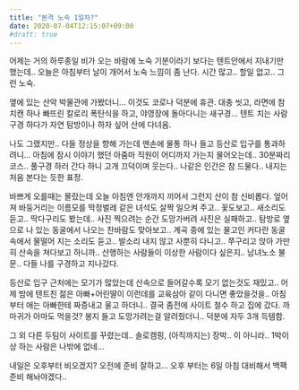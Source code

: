 ```yaml
---
title: "본격 노숙 1일차?"
date: 2020-07-04T12:15:07+09:00
#draft: true
---
```

어제는 거의 하루종일 비가 오는 바람에 노숙 기분이라기 보다는
텐트안에서 지내기만 했는데.. 오늘은 아침부터 날이 개어서
노숙 느낌이 좀 난다. 시간 많고.. 할일 없고.. 그런 노숙.

옆에 있는 산악 박물관에 가봤더니... 이것도 코로나 덕분에
휴관. 대충 씻고, 라면에 참치캔 하나 빠뜨린 칼로리 폭탄식을
하고, 야영장에 돌아다니는 새구경... 텐트 치는 사람 구경 하다가
자연 탐방이나 하자 싶어 산에 다녀옴.

나도 그랬지만.. 다들 정상을 향해 가는데 맨손에 물통 하나 들고
등산로 입구를 통과하려니... 아침에 잠시 이야기 했던 아줌마 직원이 
어디까지 가는지 물어오는데.. 30분짜리 코스.. 풀구경 하러 간다
하니 고개 끄덕이며 웃는다.. 나같은 인간은 참 드물다.. 내지는
처음 본다는 듯한 표정.

바쁘게 오를때는 몰랐는데 오늘 아침엔 안개까지 끼어서 그런지
산이 참 신비롭다. 엎어져 바둥거리는 이름모를 딱정벌레 같은
녀석도 살짝 일으켜 주고.. 꽃도보고.. 새소리도 듣고.. 딱다구리도
봤는데.. 사진 찍으려는 순간 도망가버려 사진은 실패하고..
탐방로 옆으로 나 있는 동굴에서 나오는 찬바람도 맞아보고..
계곡 중에 있는 물고인 커다란 동굴 속에서 물떨어 지는 소리도 듣고..
발소리 내지 않고 사뿐히 다니고.. 쭈구리고 앉아 가만히 산속을 쳐다보고 하니까..
산행하는 사람들이 이상한 사람이다
싶은지.. 남녀노소 불문.. 다들 나를 구경하고 지나갔다.

등산로 입구 근처에는 모기가 많았는데 산속으로 들어갈수록
모기 없는것도 재밌고.. 어제 밤에 텐트친 젊은 아빠+어린딸이
이런데를 교육삼아 같이 다니면 좋았을것을..
아침부터 애는 아빠한테 짜증내고 울고 하더니..
결국 좀전에 사이트 철수 하고 집에 갔다. 
까마귀가 아마도 먹을것? 봉지 들고 도망가려는걸 알려줬더니..
덕분에 자두 3개 득템함.

그 외 다른 두팀이 사이트를 꾸렸는데.. 솔로캠핑, (아직까지는) 
장박.. 이 아니라.. 1박이상 하는 사람은 나밖에 없네...

내일은 오후부터 비오겠지? 오전에 준비 잘하고... 오후 부터는
6일 아침 대비해서 백팩준비 해놔야겠다..
